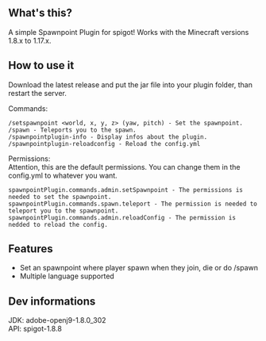 ## What's this?
A simple Spawnpoint Plugin for spigot! Works with the Minecraft versions 1.8.x to 1.17.x.

## How to use it
Download the latest release and put the jar file into your plugin folder, than restart the server.

Commands:

    /setspawnpoint <world, x, y, z> (yaw, pitch) - Set the spawnpoint.
    /spawn - Teleports you to the spawn.
    /spawnpointplugin-info - Display infos about the plugin.
    /spawnpointplugin-reloadconfig - Reload the config.yml

Permissions:\
Attention, this are the default permissions. You can change them in the config.yml to whatever you want.

    spawnpointPlugin.commands.admin.setSpawnpoint - The permissions is needed to set the spawnpoint.
    spawnpointPlugin.commands.spawn.teleport - The permission is needed to teleport you to the spawnpoint.
    spawnpointPlugin.commands.admin.reloadConfig - The permission is nedded to reload the config.

## Features
- Set an spawnpoint where player spawn when they join, die or do /spawn
- Multiple language supported

## Dev informations
JDK: adobe-openj9-1.8.0_302\
API: spigot-1.8.8
